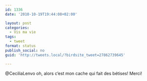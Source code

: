 ```yaml
---
id: 1336
date: '2010-10-19T19:44:08+02:00'

layout: post
categories:
  - Vis ma vie
tags:
  - tweet
format: status
publish_social: no
guid: 'http://tweets.local/?birdsite_tweet=27862739645'

---
```


@CeciliaLenvo oh, alors c’est mon cache qui fait des bétises! Merci!